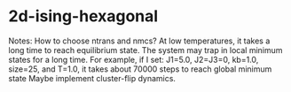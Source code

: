 # 2d-ising-hexagonal

Notes:
How to choose ntrans and nmcs?
At low temperatures, it takes a long time to reach equilibrium state.
The system may trap in local minimum states for a long time.
For example, if I set: J1=5.0, J2=J3=0, kb=1.0, size=25, and T=1.0, it takes about 70000 steps to reach global minimum state
Maybe implement cluster-flip dynamics.
